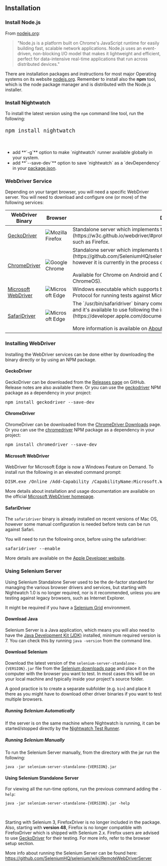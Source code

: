 ## Installation

### Install Node.js

From [nodejs.org](https://nodejs.org/):

> "Node.js is a platform built on Chrome's JavaScript runtime for easily building fast, scalable network applications. Node.js uses an event-driven, non-blocking I/O model that makes it lightweight and efficient, perfect for data-intensive real-time applications that run across distributed devices."

There are installation packages and instructions for most major Operating systems on its website [nodejs.org](https://nodejs.org/). Remember to install also the **npm** tool, which is the node package manager and is distributed with the Node.js installer.

### Install Nightwatch
To install the latest version using the <code>npm</code> command line tool, run the following:

<pre style="font-size:20px"><code class="language-bash">npm install nightwatch</code></pre>

<br>
<ul>
<li>add **`-g`** option to make `nightwatch` runner available globally in your system.</li>
<li>add **`--save-dev`** option to save `nightwatch` as a `devDependency` in your <a href="https://docs.npmjs.com/files/package.json" target="_blank">package.json</a>.</li>
</ul>

### WebDriver Service

Depending on your target browser, you will need a specific WebDriver server. You will need to download and configure one (or more) of the following services:

<table class="table table-bordered table-striped">
<thead>
 <tr>
   <th style="width: 200px;">WebDriver Binary</th>
   <th style="width: 100px; text-align:center">Browser</th>
   <th>Description</th>
 </tr>
</thead>
<tbody>
  <tr>
    <td><a href="https://github.com/mozilla/geckodriver/releases">GeckoDriver</a></td>
    <td class="browser"><img alt="Mozilla Firefox" src="https://nightwatchjs.org/img/logos/Firefox_Logo_2017.png"/></td>
    <td>Standalone server which implements the [W3C WebDriver protocol](https://w3c.github.io/webdriver/#protocol) to communicate with Gecko browsers, such as Firefox.</td>
  </tr>
  
  <tr>
    <td><a href="https://chromedriver.chromium.org/" target="_blank">ChromeDriver</a></td>
    <td class="browser"><img alt="Google Chrome" src="https://nightwatchjs.org/img/logos/1200px-Google_Chrome_icon.svg.png"/></td>
    <td>Standalone server which implements the [JSON Wire Protocol](https://github.com/SeleniumHQ/selenium/wiki/JsonWireProtocol) for Chromium, however it is currently in the process of transitioning to the W3C WebDriver spec.<br><br>Available for Chrome on Android and Chrome on Desktop (Mac, Linux, Windows and ChromeOS).</td>
  </tr>
  
  <tr>
     <td><a href="https://developer.microsoft.com/en-us/microsoft-edge/tools/webdriver/" target="_blank">Microsoft WebDriver</a></td>
     <td class="browser"><img alt="Microsoft Edge" src="https://nightwatchjs.org/img/logos/Microsoft_Edge_logo.svg.png"/></td>
     <td>Windows executable which supports both the W3C WebDriver spec and JSON Wire Protocol for running tests against Microsoft Edge.</td>
  </tr>
  
  <tr>
    <td><a href="https://developer.apple.com/documentation/webkit/testing_with_webdriver_in_safari" target="_blank">SafariDriver</a></td>
    <td class="browser"><img alt="Microsoft Edge" src="https://nightwatchjs.org/img/logos/safari_icon_large_2x.png"/></td>
    <td>The `/usr/bin/safaridriver` binary comes pre-installed with recent versions of Mac OS and it's available to use following the instructions on [Apple Developer website](https://developer.apple.com/documentation/webkit/testing_with_webdriver_in_safari).
    <br><br>More information is available on <a href="https://developer.apple.com/documentation/webkit/about_webdriver_for_safari" target="_blank">About WebDriver for Safari</a> page.
    </td>
  </tr>
 
 </tbody>
</table>

### Installing WebDriver

Installing the WebDriver services can be done either by downloading the binary directly or by using an NPM package.

<h4>GeckoDriver</h4>

GeckoDriver can be downloaded from the [Releases page](https://github.com/mozilla/geckodriver/releases) on GitHub. Release notes are also available there. Or you can use the [geckodriver](https://www.npmjs.com/package/geckodriver) NPM package as a dependency in your project:

<pre>npm install geckodriver --save-dev</pre>

<h4>ChromeDriver</h4>

ChromeDriver can be downloaded from the [ChromeDriver Downloads](https://chromedriver.chromium.org/downloads) page. Or you can use the [chromedriver](https://www.npmjs.com/package/chromedriver) NPM package as a dependency in your project:

<pre>npm install chromedriver --save-dev</pre>

<h4>Microsoft WebDriver</h4>

WebDriver for Microsoft Edge is now a Windows Feature on Demand. To install run the following in an elevated command prompt:

<pre class="windows-cmd">DISM.exe /Online /Add-Capability /CapabilityName:Microsoft.WebDriver~~~~0.0.1.0</pre>

More details about installation and usage documentation are available on the official [Microsoft WebDriver homepage](https://developer.microsoft.com/en-us/microsoft-edge/tools/webdriver/).

<h4>SafariDriver</h4>

The `safaridriver` binary is already installed on recent versions of Mac OS, however some manual configuration is needed before tests can be run against Safari.

You will need to run the following once, before using the safaridriver:

<pre>safaridriver --enable</pre>

More details are available on the [Apple Developer website](https://developer.apple.com/documentation/webkit/testing_with_webdriver_in_safari).

### Using Selenium Server

Using Selenium Standalone Server used to be the de-factor standard for managing the various browser drivers and services, but starting with Nightwatch 1.0 is no longer required, nor is it recommended, unless you are testing against legacy browsers, such as Internet Explorer. 

It might be required if you have a [Selenium Grid](https://github.com/SeleniumHQ/selenium/wiki/Grid2) environment. 

#### Download Java
Selenium Server is a Java application, which means you will also need to have the [Java Development Kit (JDK)](https://www.oracle.com/technetwork/java/javase/downloads/index.html) installed, minimum required version is 7. You can check this by running `java -version` from the command line.

#### Download Selenium

Download the latest version of the `selenium-server-standalone-{VERSION}.jar` file from the [Selenium downloads page](https://selenium-release.storage.googleapis.com/index.html) and place it on the computer with the browser you want to test.
In most cases this will be on your local machine and typically inside your project's source folder.

A good practice is to create a separate subfolder (e.g. `bin`) and place it there as you might have to download other driver binaries if you want to test multiple browsers.  

##### Running Selenium Automatically

If the server is on the same machine where Nightwatch is running, it can be started/stopped directly by the [Nightwatch Test Runner](https://nightwatchjs.org/guide#test-runner).

##### Running Selenium Manually

To run the Selenium Server manually, from the directory with the jar run the following:

<pre><code class="language-bash">java -jar selenium-server-standalone-{VERSION}.jar</code></pre>

#### Using Selenium Standalone Server
For viewing all the run-time options, run the previous command adding the `-help`:

<pre><code class="language-bash">java -jar selenium-server-standalone-{VERSION}.jar -help</code></pre>
<br>
<p class="alert alert-warning">Starting with Selenium 3, FirefoxDriver is no longer included in the package. Also, starting with <strong>version 48</strong>, Firefox is no longer compatible with FirefoxDriver which is shipped with Selenium 2.x. Firefox users are advised to use <a href="https://github.com/mozilla/geckodriver/releases" target="_blank">GeckoDriver</a> for their testing. For more info, refer to the browser setup section.</p>

More info about running the Selenium Server can be found here: https://github.com/SeleniumHQ/selenium/wiki/RemoteWebDriverServer
